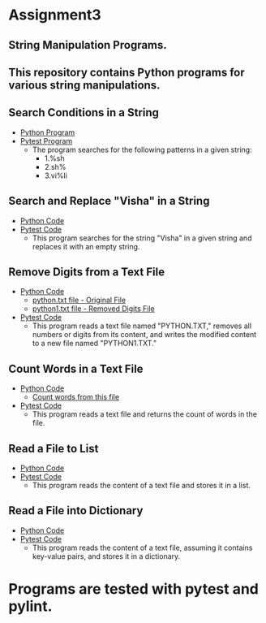 # Assignment3

## String Manipulation Programs.

## This repository contains Python programs for various string manipulations.

  ## Search Conditions in a String
  - [Python Program](https://github.com/VismayaM-2003/Assignment3/blob/main/search.py)
  - [Pytest Program](https://github.com/VismayaM-2003/Assignment3/blob/main/test_search.py)
       * The program searches for the following patterns in a given string:
         - 1.%sh
         - 2.sh%
         - 3.vi%li
  ## Search and Replace "Visha" in a String
  - [Python Code](https://github.com/VismayaM-2003/Assignment3/blob/main/replace_null.py)
  - [Pytest Code](https://github.com/VismayaM-2003/Assignment3/blob/main/test_replace_null.py)
       * This program searches for the string "Visha" in a given string and replaces it with an empty string.
  ## Remove Digits from a Text File
  - [Python Code](https://github.com/VismayaM-2003/Assignment3/blob/main/remove_digit.py)
      * [python.txt file - Original File](https://github.com/VismayaM-2003/Assignment3/blob/main/python.txt)
      * [python1.txt file - Removed Digits File](https://github.com/VismayaM-2003/Assignment3/blob/main/python1.txt)
  - [Pytest Code](https://github.com/VismayaM-2003/Assignment3/blob/main/test_remove_digit.py)
       * This program reads a text file named "PYTHON.TXT," removes all numbers or digits from its content, and writes the modified 
        content to a new file named "PYTHON1.TXT."
  ## Count Words in a Text File
  - [Python Code](https://github.com/VismayaM-2003/Assignment3/blob/main/count_words.py)
       * [Count words from this file](https://github.com/VismayaM-2003/Assignment3/blob/main/python.txt)
  - [Pytest Code](https://github.com/VismayaM-2003/Assignment3/blob/main/test_count_words.py) 
       * This program reads a text file and returns the count of words in the file.
  ## Read a File to List
  - [Python Code](https://github.com/VismayaM-2003/Assignment3/blob/main/file_to_lst.py)
  - [Pytest Code](https://github.com/VismayaM-2003/Assignment3/blob/main/test_file_lst.py) 
       * This program reads the content of a text file and stores it in a list.
  ## Read a File into Dictionary
  - [Python Code](https://github.com/VismayaM-2003/Assignment3/blob/main/file_to_dict.py)
  - [Pytest Code](https://github.com/VismayaM-2003/Assignment3/blob/main/test_dict.py)
       * This program reads the content of a text file, assuming it contains key-value pairs, and stores it in a dictionary.

  # Programs are tested with pytest and pylint.
  


